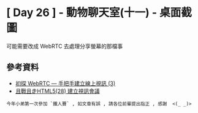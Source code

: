 # [ Day 26 ] - 動物聊天室(十一) - 桌面截圖

可能需要改成 WebRTC 去處理分享螢幕的那檔事 

## 參考資料

- [初探 WebRTC — 手把手建立線上視訊 (3)](https://medium.com/@jedy05097952/%E5%88%9D%E6%8E%A2-webrtc-%E6%89%8B%E6%8A%8A%E6%89%8B%E5%BB%BA%E7%AB%8B%E7%B7%9A%E4%B8%8A%E8%A6%96%E8%A8%8A-3-65e14b07cc87)
- [且戰且走HTML5(28) 建立視訊會議](https://ithelp.ithome.com.tw/articles/10109585)

```
今年小弟第一次參加 `鐵人賽` , 如文章有誤 , 請各位前輩提出指正 , 感謝  <(_ _)>
```
